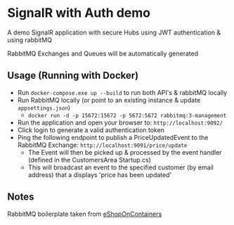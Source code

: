 # SignalR with Auth demo

A demo SignalR application with secure Hubs using JWT authentication & using rabbitMQ

RabbitMQ Exchanges and Queues will be automatically generated

## Usage (Running with Docker)

- Run `docker-compose.exe up --build` to run both API's & rabbitMQ locally
- Run RabbitMQ locally (or point to an existing instance & update `appsettings.json`)
  - `docker run -d -p 15672:15672 -p 5672:5672 rabbitmq:3-management`
- Run the application and open your browser to: `http://localhost:9092/`
- Click login to generate a valid authentication token
- Ping the following endpoint to publish a PriceUpdatedEvent to the RabbitMQ Exchange: `http://localhost:9091/price/update`
  - The Event will then be picked up & processed by the event handler (defined in the CustomersArea Startup.cs)
  - This will broadcast an event to the specified customer (by email address) that a displays 'price has been updated'

## Notes

RabbitMQ boilerplate taken from [eShopOnContainers](https://github.com/dotnet-architecture/eShopOnContainers/blob/dev/src/Services/Basket/Basket.API/Startup.cs)
